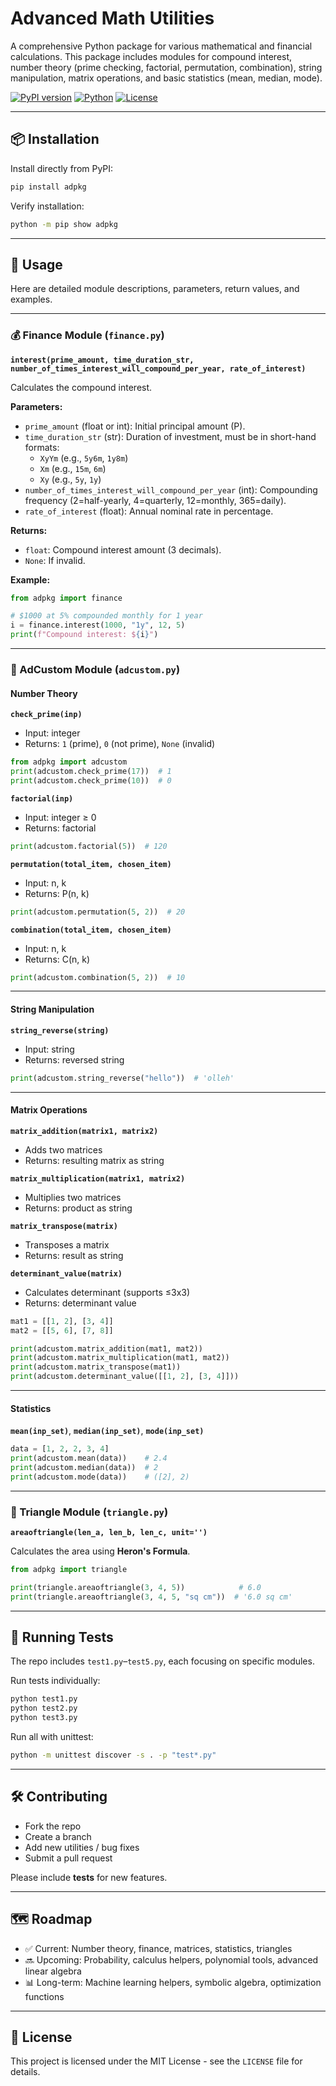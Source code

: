 # Advanced Math Utilities

A comprehensive Python package for various mathematical and financial calculations. This package includes modules for compound interest, number theory (prime checking, factorial, permutation, combination), string manipulation, matrix operations, and basic statistics (mean, median, mode).

[![PyPI version](https://img.shields.io/pypi/v/adpkg.svg)](https://pypi.org/project/adpkg/)
[![Python](https://img.shields.io/pypi/pyversions/adpkg.svg)](https://pypi.org/project/adpkg/)
[![License](https://img.shields.io/github/license/notamitgamer/adpkg)](https://github.com/notamitgamer/adpkg/blob/main/LICENSE)

---

## 📦 Installation

Install directly from PyPI:

```bash
pip install adpkg
```

Verify installation:
```bash
python -m pip show adpkg
```

---

## 🚀 Usage

Here are detailed module descriptions, parameters, return values, and examples.

---

### 💰 Finance Module (`finance.py`)

**`interest(prime_amount, time_duration_str, number_of_times_interest_will_compound_per_year, rate_of_interest)`**

Calculates the compound interest.

**Parameters:**
- `prime_amount` (float or int): Initial principal amount (P).
- `time_duration_str` (str): Duration of investment, must be in short-hand formats:
  - `XyYm` (e.g., `5y6m`, `1y8m`)
  - `Xm` (e.g., `15m`, `6m`)
  - `Xy` (e.g., `5y`, `1y`)
- `number_of_times_interest_will_compound_per_year` (int): Compounding frequency (2=half-yearly, 4=quarterly, 12=monthly, 365=daily).
- `rate_of_interest` (float): Annual nominal rate in percentage.

**Returns:**
- `float`: Compound interest amount (3 decimals).
- `None`: If invalid.

**Example:**
```python
from adpkg import finance

# $1000 at 5% compounded monthly for 1 year
i = finance.interest(1000, "1y", 12, 5)
print(f"Compound interest: ${i}")
```

---

### 🔢 AdCustom Module (`adcustom.py`)

#### Number Theory

**`check_prime(inp)`**
- Input: integer
- Returns: `1` (prime), `0` (not prime), `None` (invalid)

```python
from adpkg import adcustom
print(adcustom.check_prime(17))  # 1
print(adcustom.check_prime(10))  # 0
```

**`factorial(inp)`**
- Input: integer ≥ 0
- Returns: factorial

```python
print(adcustom.factorial(5))  # 120
```

**`permutation(total_item, chosen_item)`**
- Input: n, k
- Returns: P(n, k)

```python
print(adcustom.permutation(5, 2))  # 20
```

**`combination(total_item, chosen_item)`**
- Input: n, k
- Returns: C(n, k)

```python
print(adcustom.combination(5, 2))  # 10
```

---

#### String Manipulation

**`string_reverse(string)`**
- Input: string
- Returns: reversed string

```python
print(adcustom.string_reverse("hello"))  # 'olleh'
```

---

#### Matrix Operations

**`matrix_addition(matrix1, matrix2)`**
- Adds two matrices
- Returns: resulting matrix as string

**`matrix_multiplication(matrix1, matrix2)`**
- Multiplies two matrices
- Returns: product as string

**`matrix_transpose(matrix)`**
- Transposes a matrix
- Returns: result as string

**`determinant_value(matrix)`**
- Calculates determinant (supports ≤3x3)
- Returns: determinant value

```python
mat1 = [[1, 2], [3, 4]]
mat2 = [[5, 6], [7, 8]]

print(adcustom.matrix_addition(mat1, mat2))
print(adcustom.matrix_multiplication(mat1, mat2))
print(adcustom.matrix_transpose(mat1))
print(adcustom.determinant_value([[1, 2], [3, 4]]))
```

---

#### Statistics

**`mean(inp_set)`**, **`median(inp_set)`**, **`mode(inp_set)`**

```python
data = [1, 2, 2, 3, 4]
print(adcustom.mean(data))    # 2.4
print(adcustom.median(data))  # 2
print(adcustom.mode(data))    # ([2], 2)
```

---

### 🔺 Triangle Module (`triangle.py`)

**`areaoftriangle(len_a, len_b, len_c, unit='')`**

Calculates the area using **Heron's Formula**.

```python
from adpkg import triangle

print(triangle.areaoftriangle(3, 4, 5))            # 6.0
print(triangle.areaoftriangle(3, 4, 5, "sq cm"))  # '6.0 sq cm'
```

---

## 🧪 Running Tests

The repo includes `test1.py`–`test5.py`, each focusing on specific modules.

Run tests individually:
```bash
python test1.py
python test2.py
python test3.py
```

Run all with unittest:
```bash
python -m unittest discover -s . -p "test*.py"
```

---

## 🛠️ Contributing

- Fork the repo
- Create a branch
- Add new utilities / bug fixes
- Submit a pull request

Please include **tests** for new features.

---

## 🗺️ Roadmap
- ✅ Current: Number theory, finance, matrices, statistics, triangles
- 🔜 Upcoming: Probability, calculus helpers, polynomial tools, advanced linear algebra
- 📊 Long-term: Machine learning helpers, symbolic algebra, optimization functions

---

## 📜 License

This project is licensed under the MIT License - see the `LICENSE` file for details.
